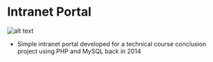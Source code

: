 # Intranet Portal 
![alt text](https://github.com/matheuspaula19/intranet-sundell/blob/master/0.png?raw=true)
- Simple intranet portal developed for a technical course conclusion project using PHP and MySQL back in 2014
